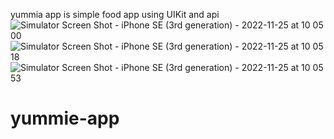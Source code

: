 yummia app is simple food app using UIKit and api
![Simulator Screen Shot - iPhone SE (3rd generation) - 2022-11-25 at 10 05 00](https://user-images.githubusercontent.com/38404967/203938753-9e83e020-c8c9-4944-be44-856c67e6f4b1.png)
![Simulator Screen Shot - iPhone SE (3rd generation) - 2022-11-25 at 10 05 18](https://user-images.githubusercontent.com/38404967/203938779-e7666aea-47a1-4c71-9137-4c465931fc63.png)
![Simulator Screen Shot - iPhone SE (3rd generation) - 2022-11-25 at 10 05 53](https://user-images.githubusercontent.com/38404967/203938800-d4d4d6f4-9027-4f50-b4c8-72eb5711db84.png)
# yummie-app
